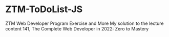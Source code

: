 # ZTM-ToDoList-JS
ZTM Web Developer Program Exercise and More
My solution to the lecture content 141, The Complete Web Developer in 2022: Zero to Mastery
